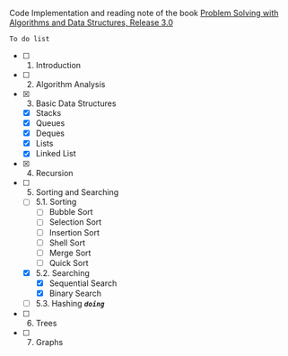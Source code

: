 Code Implementation and reading note of the book [Problem Solving with Algorithms and Data Structures, Release 3.0](http://interactivepython.org/runestone/static/pythonds/index.html)

`To do list`

 - [ ] 1. Introduction
 - [ ] 2. Algorithm Analysis
 - [x] 3. Basic Data Structures
     - [x] Stacks
     - [x] Queues
     - [x] Deques
     - [x] Lists
     - [x] Linked List
 - [x] 4. Recursion
 - [ ] 5. Sorting and Searching
    - [ ] 5.1. Sorting
       - [ ] Bubble Sort
       - [ ] Selection Sort
       - [ ] Insertion Sort
       - [ ] Shell Sort
       - [ ] Merge Sort
       - [ ] Quick Sort
    - [x] 5.2. Searching
       - [x] Sequential Search
       - [x] Binary Search
    - [ ] 5.3. Hashing _**`doing`**_
 - [ ] 6. Trees
 - [ ] 7. Graphs
